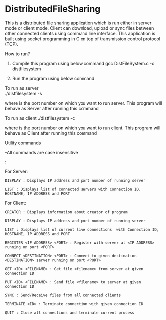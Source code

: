 # DistributedFileSharing
This is a distributed file sharing application which is run either in server mode or client mode. Client can download, upload or sync files between other connected clients using command line interface. This application is built using socket programming in C on top of transmission control protocol (TCP).

How to run?

1. Compile this program using below command
  gcc DistFileSystem.c -o distfilesystem

2. Run the program using below command
  
  To run as server  
    ./distfilesystem -s <port-Num>
  
  where <port-Num> is the port number on which you want to run server. This program will behave as Server after running this command

  To run as client
    ./distfilesystem -c <port-Num>
  
  where <port-Num> is the port number on which you want to run client. This program will behave as Client after running this command
  
Utility commands

-All commands are case insensitive
 
 <COMMAND> : <DESCRIPTION OF COMMAND>
  
  For Server:
    
    DISPLAY : Displays IP address and port number of running server
    
    LIST : Displays list of connected servers with Connection ID, HOSTNAME, IP ADDRESS and PORT
    
    
  For Client:
    
    CREATOR : Displays information about creator of program
    
    DISPLAY : Displays IP address and port number of running server
    
    LIST : Displays list of current live connections  with Connection ID, HOSTNAME, IP ADDRESS and PORT
    
    REGISTER <IP ADDRESS> <PORT> : Register with server at <IP ADDRESS> running on port <PORT>
    
    CONNECT <DESTINATION> <PORT> : Connect to given destination <DESTINATION> server running on port <PORT>
    
    GET <ID> <FILENAME> : Get file <filename> from server at given connection ID
    
    PUT <ID> <FILENAME> : Send file <filename> to server at given connection ID
    
    SYNC : Send/Receive files from all connected clients
    
    TERMINATE <ID> : Terminate connection with given connection ID
    
    QUIT : Close all connections and terminate current process

